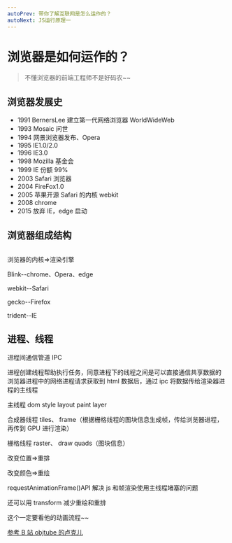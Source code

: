 ```yaml
---
autoPrev: 带你了解互联网是怎么运作的？
autoNext: JS运行原理一
---
```


# 浏览器是如何运作的？

> 不懂浏览器的前端工程师不是好码农~~

## 浏览器发展史

- 1991 BernersLee 建立第一代网络浏览器 WorldWideWeb
- 1993 Mosaic 问世
- 1994 网景浏览器发布、Opera
- 1995 IE1.0/2.0
- 1996 IE3.0
- 1998 Mozilla 基金会
- 1999 IE 份额 99%
- 2003 Safari 浏览器
- 2004 FireFox1.0
- 2005 苹果开源 Safari 的内核 webkit
- 2008 chrome
- 2015 放弃 IE，edge 启动

## 浏览器组成结构

<img :src="$withBase('/面试/浏览器结构.png')">

浏览器的内核=>渲染引擎

Blink--chrome、Opera、edge

webkit--Safari

gecko--Firefox

trident--IE

## 进程、线程

进程间通信管道 IPC

进程创建线程帮助执行任务，同意进程下的线程之间是可以直接通信共享数据的
<img :src="$withBase('/面试/进程结构.png')">
浏览器进程中的网络进程请求获取到 html 数据后，通过 ipc 将数据传给渲染器进程的主线程

主线程 dom style layout paint layer

合成器线程 tiles、 frame（根据栅格线程的图块信息生成帧，传给浏览器进程，再传到 GPU 进行渲染）

栅格线程 raster、 draw quads（图块信息）

改变位置=>重排

改变颜色=>重绘

requestAnimationFrame()API 解决 js 和帧渲染使用主线程堵塞的问题

还可以用 transform 减少重绘和重排

这个一定要看他的动画流程~~

[参考 B 站 objtube 的卢克儿](https://www.bilibili.com/video/BV1x54y1B7RE)
